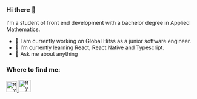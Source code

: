 ### Hi there 👋

I'm a student of front end development with a bachelor degree in Applied Mathematics. 

- 🔭 I am currently working on Global Hitss as a junior software engineer.
- 🌱 I’m currently learning React, React Native and Typescript.
- 💬 Ask me about anything

### Where to find me:

<a href="https://www.linkedin.com/in/leonardo-brombilla/">
  <code><img alt="My linkedin" width="28" src="https://www.flaticon.com/svg/static/icons/svg/1383/1383262.svg" /></code>
</a>

<a href="mailto:antunes.b.leonardo@gmail.com">
  <code><img alt="My e-mail" width="32" src="https://www.flaticon.com/svg/static/icons/svg/324/324123.svg" /></code>
</a>

